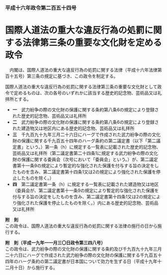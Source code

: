 ### 平成十六年政令第二百五十四号  
# 国際人道法の重大な違反行為の処罰に関する法律第三条の重要な文化財を定める政令  
　内閣は、国際人道法の重大な違反行為の処罰に関する法律（平成十六年法律第百十五号）第三条の規定に基づき、この政令を制定する。  
  
国際人道法の重大な違反行為の処罰に関する法律第三条の重要な文化財として政令で定めるものは、次の各号のいずれかに該当する歴史的記念物、芸術品又は礼拝所とする。  
* **一**　武力紛争の際の文化財の保護に関する条約第八条6の規定により登録された歴史的記念物、芸術品又は礼拝所  
* **二**　武力紛争の際の文化財の保護に関する条約第八条6の規定により登録された建造物又は地区内にある歴史的記念物、芸術品又は礼拝所  
* **三**　千九百九十九年三月二十六日にハーグで作成された武力紛争の際の文化財の保護に関する千九百五十四年のハーグ条約の第二議定書（以下「第二議定書」という。）第一条（h）に規定する一覧表に記載された歴史的記念物、芸術品又は礼拝所（第二議定書第二十四条1に規定する武力紛争の際の文化財の保護に関する委員会（次号において「委員会」という。）が、第二議定書第十一条9の規定により暫定的な強化された保護を付与する旨の決定をしたものを含み、第二議定書第十四条1又は2の規定により強化された保護を停止したものを除く。）  
* **四**　第二議定書第一条（h）に規定する一覧表に記載された建造物又は地区（委員会が、第二議定書第十一条9の規定により暫定的な強化された保護を付与する旨の決定をしたものを含み、第二議定書第十四条1又は2の規定により強化された保護を停止したものを除く。）内にある歴史的記念物、芸術品又は礼拝所  
  
**附　則**  
この政令は、国際人道法の重大な違反行為の処罰に関する法律の施行の日から施行する。  
  
**附　則（平成一九年一一月三〇日政令第三四八号）**  
この政令は、武力紛争の際の文化財の保護に関する条約及び千九百九十九年三月二十六日にハーグで作成された武力紛争の際の文化財の保護に関する千九百五十四年のハーグ条約の第二議定書が日本国について効力を生ずる日（平成十九年十二月十日）から施行する。  
  
